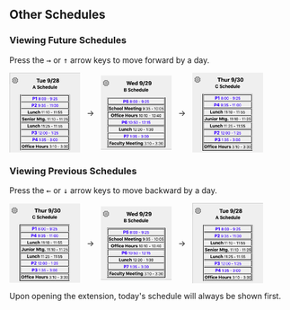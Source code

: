 ## Other Schedules
### Viewing Future Schedules
Press the <kbd>→</kbd> or <kbd>↑</kbd> arrow keys to move forward by a day.

<img src="docs/user-manual/img/other-schedules/schedule-first.png" style="vertical-align: middle;" length="25%" width="25%">
<span style="vertical-align: middle;">&#160;&#160;→&#160;&#160;</span>
<img src="docs/user-manual/img/other-schedules/schedule-second.png" style="vertical-align: middle;" length="25%" width="25%">
<span style="vertical-align: middle;">&#160;&#160;→&#160;&#160;</span>
<img src="docs/user-manual/img/other-schedules/schedule-third.png" style="vertical-align: middle;" length="25%" width="25%">

### Viewing Previous Schedules
Press the <kbd>←</kbd> or <kbd>↓</kbd> arrow keys to move backward by a day.

<img src="docs/user-manual/img/other-schedules/schedule-third.png" style="vertical-align: middle;" length="25%" width="25%">
<span style="vertical-align: middle;">&#160;&#160;→&#160;&#160;</span>
<img src="docs/user-manual/img/other-schedules/schedule-second.png" style="vertical-align: middle;" length="25%" width="25%">
<span style="vertical-align: middle;">&#160;&#160;→&#160;&#160;</span>
<img src="docs/user-manual/img/other-schedules/schedule-first.png" style="vertical-align: middle;" length="25%" width="25%">

Upon opening the extension, today's schedule will always be shown first.